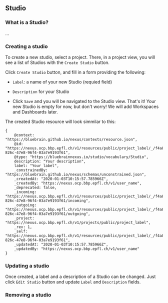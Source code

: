## Studio

### What is a Studio?

...

### Creating a studio

To create a new studio, select a project.
There, in a project view, you will see a list of Studios with the `Create Studio` button.

Click `Create Studio` button, and fill in a form providing the following:

- `Label`: a name of your new Studio (requied field)
- `Description` for your Studio

- Click `Save` and you will be navigated to the Studio view. That's it! Your new Studio is empty for now, but don't worry!
  We will add Workspaces and Dashboards later.

The created Studio resource will look simmilar to this:

```
{
    @context: "https://bluebrain.github.io/nexus/contexts/resource.json",
    @id: "https://nexus.ocp.bbp.epfl.ch/v1/resources/public/project_label/_/f4a8c391-826c-47e8-96f4-03a7e9193f61",
    @type: "https://bluebrainnexus.io/studio/vocabulary/Studio",
    description: "Your description",
    label: "Your label",
    _constrainedBy: "https://bluebrain.github.io/nexus/schemas/unconstrained.json",
    _createdAt: "2020-01-03T10:15:57.785966Z",
    _createdBy: "https://nexus.ocp.bbp.epfl.ch/v1/user_name",
    _deprecated: false,
    _incoming: "https://nexus.ocp.bbp.epfl.ch/v1/resources/public/project_label/_/f4a8c391-826c-47e8-96f4-03a7e9193f61/incoming",
    _outgoing: "https://nexus.ocp.bbp.epfl.ch/v1/resources/public/project_label/_/f4a8c391-826c-47e8-96f4-03a7e9193f61/outgoing",
    _project: "https://nexus.ocp.bbp.epfl.ch/v1/projects/public/project_label",
    _rev: 1,
    _self: "https://nexus.ocp.bbp.epfl.ch/v1/resources/public/project_label/_/f4a8c391-826c-47e8-96f4-03a7e9193f61",
    _updatedAt: "2020-01-03T10:15:57.785966Z",
    _updatedBy: "https://nexus.ocp.bbp.epfl.ch/v1/user_name"
}
```

### Updating a studio

Once created, a label and a description of a Studio can be changed.
Just click `Edit Studio` button and update `Label` and `Description` fields.

### Removing a studio
